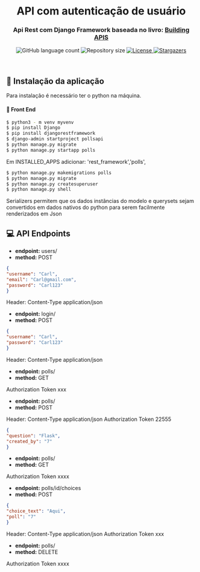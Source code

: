 <h1 align="center">
  API com autenticação  de usuário 
</h1>

<h3 align="center">
  Api Rest com Django Framework baseada no livro: 
  <a href="https://readthedocs.org/projects/djangoapibook/downloads/pdf/latest/">Building APIS</a>
</h3>

<p align="center">
  <img alt="GitHub language count" src="https://img.shields.io/github/languages/count/Bonizario/proffy?color=6842C2">

  <img alt="Repository size" src="https://img.shields.io/github/repo-size/bonizario/proffy?color=774DD6">


  <a href="https://github.com/Bonizario/proffy/blob/master/LICENSE">
    <img alt="License" src="https://img.shields.io/github/license/bonizario/proffy?color=04D361">
  </a>

  <a href="https://github.com/Bonizario/proffy/stargazers">
    <img alt="Stargazers" src="https://img.shields.io/github/stars/bonizario/proffy?style=social">
  </a>
</p>

<br />

## :pencil: Instalação da aplicação 

Para instalação é necessário ter o python na máquina.
#### :cherry_blossom: Front End
  ``` bash
$ python3 - m venv myvenv
$ pip install Django
$ pip install djangorestframework
$ django-admin startproject pollsapi
$ python manage.py migrate
$ python manage.py startapp polls

```
 Em INSTALLED_APPS adicionar: 'rest_framework','polls',

 ``` bash
$ python manage.py makemigrations polls
$ python manage.py migrate
$ python manage.py createsuperuser
$ python manage.py shell
```

Serializers permitem que os dados instâncias do modelo e querysets sejam convertidos em dados nativos do python para serem facilmente renderizados em Json


## 💻 API Endpoints


- **endpoint:** users/
- **method:** POST 
```json
{
"username": "Carl",
"email": "Carl@gmail.com",
"password": "Carl123"
}
```
Header: Content-Type application/json
- **endpoint:** login/
- **method:** POST 
```json
{
"username": "Carl",
"password": "Carl123"
}
```

Header: Content-Type application/json
- **endpoint:** polls/
- **method:** GET

Authorization Token xxx

- **endpoint:** polls/
- **method:** POST

Header: Content-Type application/json
Authorization Token 22555
```json
{
"question": "Flask",
"created_by": "7"
}
```
- **endpoint:** polls/<id>
- **method:** GET 

Authorization Token xxxx

- **endpoint:**  polls/id/choices
- **method:** POST

```json
{
"choice_text": "Aqui",
"poll": "7"
}
```
Header: Content-Type application/json
Authorization Token xxx

- **endpoint:** polls/<id>
- **method:** DELETE

Authorization Token xxxx
